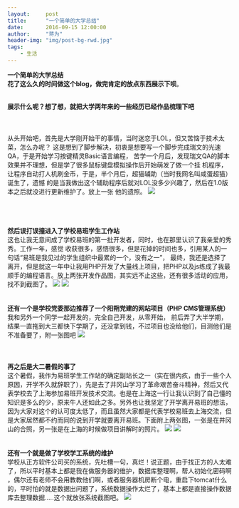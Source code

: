 ```yaml
---
layout:     post
title:      "一个简单的大学总结"
date:       2016-09-15 12:00:00
author:     "蒋为"
header-img: "img/post-bg-rwd.jpg"
tags:
    - 生活
---
```





<div>
	<p>
		<b>一个简单的大学总结</b>
	    <br><b>花了这么久的时间做这个blog，做完肯定的放点东西展示下呗</b>。
    </p>
    <br><b>展示什么呢？想了想，就把大学两年来的一些经历已经作品梳理下吧</b>
    <br>
    <br>
    <br>
    <br>从头开始吧，首先是大学刚开始干的事情，当时迷恋于LOL，但又苦恼于技术太菜，怎么办呢？
这是想到了脚步解决，初衷是想要写一个脚步完成瑞文的光速QA，于是开始学习按键精灵Basic语言编程，
苦学一个月后，发现瑞文QA的脚本效果并不理想，但是学了很多鼠标键盘模拟操作后开始萌发了做一个挂
机程序，让程序自动打人机刷金币，于是，半个月后，超猫辅助（当时我网名叫咸蛋超猫）诞生了，遗憾
的是当我做出这个辅助程序后就对LOL没多少兴趣了，然后在1.0版本之后就没进行更新维护了。放上一张
他的遗照。
<img src="/img/articleImg/lolfz.png">
    <br>
    <br>
    <br>
    <br>
    <br><b>然后误打误撞进入了学校易班学生工作站</b>
    <br>这也让我无意间成了学校易班的第一批开发者，同时，也在那里认识了我亲爱的秀秀。工作一年，感觉
收获很多，感悟很多，但是花掉的时间也多，引用某人的一句话“易班是我见过的学生组织中最累的一个，没有之一”，
最终，我还是选择了离开，但是就这一年中让我用PHP开发了大量线上项目，把PHP以及js练成了我最顺手的编程语言。放上两张开发作品图，其实远不止这些，还有很多活动的应用，找不到截图了。
<img src="/img/articleImg/yiban.jpg">
<img src="/img/articleImg/yiban2.jpg">
    <br>
    <br>
    <br><b>还有一个是学校党委那边推荐了一个阳朔党建的网站项目（PHP CMS管理系统）</b>
	<br>我和另外一个同学一起开发的，完全自己开发，从零开始，
    前后弄了大半学期，结果一直拖到大三都快下学期了，还没拿到钱，不过项目也没给他们，目测他们是不准备要了，附一张图吧
<img src="/img/articleImg/ysdj.png">	
<br>
    <br>
    <br>
    <br><b>再之后是大二暑假的事了</b>
    <br>这个暑假，我作为易班学生工作站的确定副站长之一（实在很内疚，由于一些个人原因，开学不久就辞职了），先是去了井冈山学习了革命艰苦奋斗精神，然后又代表学校去了上海参加易班开发技术交流。也是在上海这一行让我认识到了自己懂的知识是多么的少，原来牛人还如此之多。另外也让我坚定了开学离开易班的想法，因为大家对这个的认可度太低了，而且虽然大家都是代表学校易班去上海交流，但是大家居然都不约而同的说到开学就要离开易班。下面附上两张图，一张是在井冈山的合照，另一张是在上海的时候做项目讲解时的照片。
<img src="/img/articleImg/jgs.jpeg">
<img src="/img/articleImg/sh.jpeg">
    <br>
    <br>
    <br><b>还有一个就是做了学校学工系统的维护</b>
<br>学校从正方软件公司买的系统，先吐槽一句，真烂！说正题，由于找正方的人太难了，所以平时基本上都是我在做服务器的维护，数据库整理啊，帮人初始化密码啊
，偶尔还有老师不会用教教他们啊，或者服务器机房断个电，重启下tomcat什么的，平时怕的就是数据出问题了，系统数据操作太烂了，基本上都是直接操作数据库去整理数据.....这个就放张系统截图吧。
<img src="/img/articleImg/xgxt.png">
    <br>
    <br>
    <br>
    <br>
</div>
